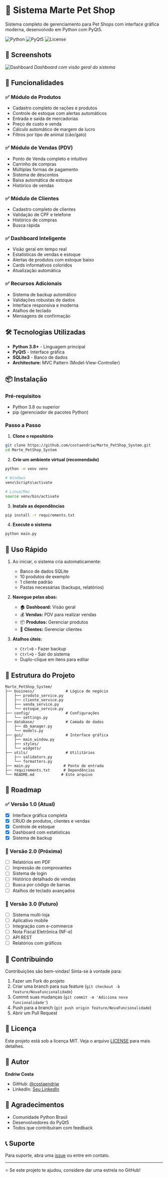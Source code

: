 ﻿# 🐾 Sistema Marte Pet Shop

Sistema completo de gerenciamento para Pet Shops com interface gráfica moderna, desenvolvido em Python com PyQt5.

![Python](https://img.shields.io/badge/Python-3.8+-blue.svg)
![PyQt5](https://img.shields.io/badge/PyQt5-5.15+-green.svg)
![License](https://img.shields.io/badge/license-MIT-blue.svg)

## 📸 Screenshots

![Dashboard](docs/screenshots/dashboard.png)
*Dashboard com visão geral do sistema*

## 🌟 Funcionalidades

### ✅ Módulo de Produtos
- Cadastro completo de rações e produtos
- Controle de estoque com alertas automáticos
- Entrada e saída de mercadorias
- Preço de custo e venda
- Cálculo automático de margem de lucro
- Filtros por tipo de animal (cão/gato)

### ✅ Módulo de Vendas (PDV)
- Ponto de Venda completo e intuitivo
- Carrinho de compras
- Múltiplas formas de pagamento
- Sistema de descontos
- Baixa automática de estoque
- Histórico de vendas

### ✅ Módulo de Clientes
- Cadastro completo de clientes
- Validação de CPF e telefone
- Histórico de compras
- Busca rápida

### ✅ Dashboard Inteligente
- Visão geral em tempo real
- Estatísticas de vendas e estoque
- Alertas de produtos com estoque baixo
- Cards informativos coloridos
- Atualização automática

### ✅ Recursos Adicionais
- Sistema de backup automático
- Validações robustas de dados
- Interface responsiva e moderna
- Atalhos de teclado
- Mensagens de confirmação

## 🛠️ Tecnologias Utilizadas

- **Python 3.8+** - Linguagem principal
- **PyQt5** - Interface gráfica
- **SQLite3** - Banco de dados
- **Architecture:** MVC Pattern (Model-View-Controller)

## 📦 Instalação

### Pré-requisitos

- Python 3.8 ou superior
- pip (gerenciador de pacotes Python)

### Passo a Passo

1. **Clone o repositório**
```bash
git clone https://github.com/costaendriw/Marte_PetShop_System.git
cd Marte_PetShop_System
```

2. **Crie um ambiente virtual (recomendado)**
```bash
python -m venv venv

# Windows
venv\Scripts\activate

# Linux/Mac
source venv/bin/activate
```

3. **Instale as dependências**
```bash
pip install -r requirements.txt
```

4. **Execute o sistema**
```bash
python main.py
```

## 🚀 Uso Rápido

1. Ao iniciar, o sistema cria automaticamente:
   - Banco de dados SQLite
   - 10 produtos de exemplo
   - 1 cliente padrão
   - Pastas necessárias (backups, relatórios)

2. **Navegue pelas abas:**
   - 🏠 **Dashboard:** Visão geral
   - 💰 **Vendas:** PDV para realizar vendas
   - 📦 **Produtos:** Gerenciar produtos
   - 👥 **Clientes:** Gerenciar clientes

3. **Atalhos úteis:**
   - `Ctrl+B` - Fazer backup
   - `Ctrl+Q` - Sair do sistema
   - Duplo-clique em itens para editar

## 📁 Estrutura do Projeto
```
Marte_PetShop_System/
├── business/              # Lógica de negócio
│   ├── produto_service.py
│   ├── cliente_service.py
│   ├── venda_service.py
│   └── estoque_service.py
├── config/                # Configurações
│   └── settings.py
├── database/              # Camada de dados
│   ├── db_manager.py
│   └── models.py
├── gui/                   # Interface gráfica
│   ├── main_window.py
│   ├── styles/
│   └── widgets/
├── utils/                 # Utilitários
│   ├── validators.py
│   └── formatters.py
├── main.py               # Ponto de entrada
├── requirements.txt      # Dependências
└── README.md            # Este arquivo
```

## 🎯 Roadmap

### ✅ Versão 1.0 (Atual)
- [x] Interface gráfica completa
- [x] CRUD de produtos, clientes e vendas
- [x] Controle de estoque
- [x] Dashboard com estatísticas
- [x] Sistema de backup

### 🔄 Versão 2.0 (Próxima)
- [ ] Relatórios em PDF
- [ ] Impressão de comprovantes
- [ ] Sistema de login
- [ ] Histórico detalhado de vendas
- [ ] Busca por código de barras
- [ ] Atalhos de teclado avançados

### 🔮 Versão 3.0 (Futuro)
- [ ] Sistema multi-loja
- [ ] Aplicativo mobile
- [ ] Integração com e-commerce
- [ ] Nota Fiscal Eletrônica (NF-e)
- [ ] API REST
- [ ] Relatórios com gráficos

## 🤝 Contribuindo

Contribuições são bem-vindas! Sinta-se à vontade para:

1. Fazer um Fork do projeto
2. Criar uma branch para sua feature (`git checkout -b feature/NovaFuncionalidade`)
3. Commit suas mudanças (`git commit -m 'Adiciona nova funcionalidade'`)
4. Push para a branch (`git push origin feature/NovaFuncionalidade`)
5. Abrir um Pull Request

## 📝 Licença

Este projeto está sob a licença MIT. Veja o arquivo [LICENSE](LICENSE) para mais detalhes.

## 👤 Autor

**Endriw Costa**

- GitHub: [@costaendriw](https://github.com/costaendriw)
- LinkedIn: [Seu LinkedIn](https://linkedin.com/in/seu-perfil)

## 🙏 Agradecimentos

- Comunidade Python Brasil
- Desenvolvedores do PyQt5
- Todos que contribuíram com feedback

## 📞 Suporte

Para suporte, abra uma [issue](https://github.com/costaendriw/Marte_PetShop_System/issues) ou entre em contato.

---

⭐ Se este projeto te ajudou, considere dar uma estrela no GitHub!


